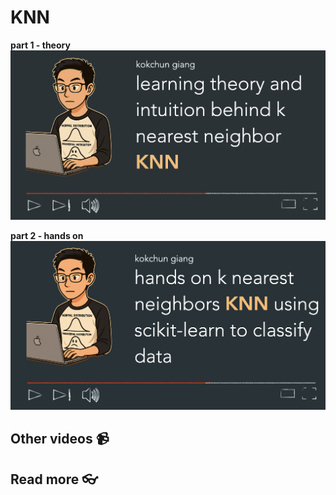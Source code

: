 # KNN

**part 1 - theory**
<a href="https://youtu.be/ZhjY9nUOs-k" target="_blank">
<img src="https://github.com/kokchun/assets/blob/main/machine_learning/knn_theory.png?raw=true" alt="knn" width="600">
</a>

**part 2 - hands on**
<a href="https://youtu.be/PbkhYu2Vqoo" target="_blank">
<img src="https://github.com/kokchun/assets/blob/main/machine_learning/knn_practical.png?raw=true" alt="knn" width="600">
</a>

## Other videos 📹

## Read more 👓
